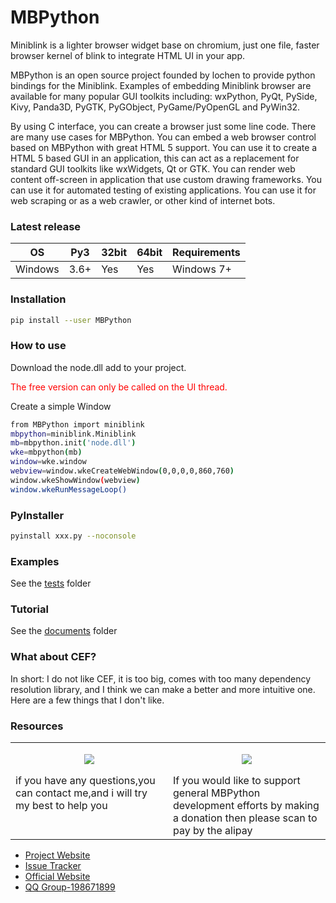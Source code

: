 # MBPython

Miniblink is a lighter browser widget base on chromium,
just one file, faster browser kernel of blink to integrate HTML UI in your app.

MBPython is an open source project founded by lochen to provide python bindings for the Miniblink. Examples of embedding Miniblink browser are available for many popular GUI toolkits including: wxPython, PyQt, PySide, Kivy, Panda3D, PyGTK, PyGObject, PyGame/PyOpenGL and PyWin32.

By using C interface, you can create a browser just some line code.
There are many use cases for MBPython. You can embed a web browser control based on MBPython with great HTML 5 support. You can use it to create a HTML 5 based GUI in an application, this can act as a replacement for standard GUI toolkits like wxWidgets, Qt or GTK. You can render web content off-screen in application that use custom drawing frameworks. You can use it for automated testing of existing applications. You can use it for web scraping or as a web crawler, or other kind of internet bots.

### Latest release

OS | Py3 | 32bit | 64bit | Requirements
--- | --- | --- | --- | ---
Windows | 3.6+ | Yes | Yes | Windows 7+

### Installation

```bash
pip install --user MBPython
```

### How to use
Download the node.dll add to your project.

<p style="color: red">
    The free version can only be called on the UI thread.
</p>

Create a simple Window
```bash
from MBPython import miniblink
mbpython=miniblink.Miniblink
mb=mbpython.init('node.dll')
wke=mbpython(mb)
window=wke.window
webview=window.wkeCreateWebWindow(0,0,0,0,860,760)
window.wkeShowWindow(webview)
window.wkeRunMessageLoop()
```

### PyInstaller

```bash
pyinstall xxx.py --noconsole
```

### Examples

See the [tests](https://github.com/lochen88/MBPython/tree/master/tests) folder

### Tutorial

See the [documents](https://github.com/lochen88/MBPython/tree/master/documents) folder

### What about CEF?

In short: I do not like CEF, it is too big, comes with too many dependency resolution library, and I think we can make a better and more intuitive one. Here are a few things that I don't like.

### Resources

<table border="0">
    <tr>
        <td width="50%" valign="top">
            <p align="center">
                <img src="https://raw.githubusercontent.com/lochen88/MBPython/master/tests/testjs/images/qq.jpg">
            </p>
            if you have any questions,you can contact me,and i will try my best to help you
        </td>
        <td width="50%" valign="top">
            <p align="center">
                <img src="https://raw.githubusercontent.com/lochen88/MBPython/master/tests/testjs/images/alipay.jpg">
            </p>
            If you would like to support general MBPython development efforts by making a donation then please scan to pay by the alipay
        </td>
    </tr>
</table>

* [Project Website](https://github.com/lochen88/MBPython)
* [Issue Tracker](https://github.com/lochen88/MBPython/issues)
* [Official Website](https://weolar.github.io/miniblink/)
* [QQ Group-198671899](https://qm.qq.com/cgi-bin/qm/qr?k=JipVq9gRdpPf4dqjPK9bkL99u-_BLwZz&jump_from=webapi)


